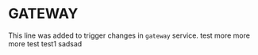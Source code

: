 # GATEWAY

This line was added to trigger changes in `gateway` service.
test
more
more
more
test
test1
sadsad